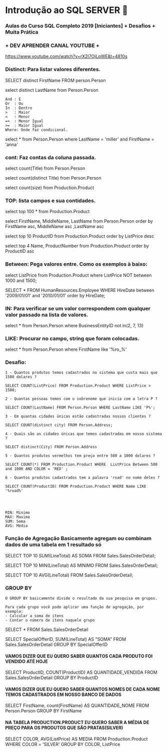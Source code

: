 # Introdução ao SQL SERVER :floppy_disk:

### Aulas do Curso SQL Completo 2019 [Iniciantes] + Desafios + Muita Prática

### + DEV APRENDER CANAL YOUTUBE +

https://www.youtube.com/watch?v=rX2I7OjLqWE&t=4810s


###	Distinct: Para listar valores diferentes.


SELECT distinct FirstName FROM person.Person

select distinct LastName from Person.Person

	And : E
	Or  : Ou
	In  : Dentro
	>   : Maior
	<   : Menor
	=<  : Menor Igual
	>=  : Maior Igual
	Where: Onde faz condicional.

select * from Person.Person where LastName = 'miller' and FirstName = 'anna'


### cont: Faz contas da coluna passada. 

select count(Title) from Person.Person

select count(distinct Title) from Person.Person


select count(size) from Production.Product



### TOP: lista campos e sua contidades.



select top 100 * from Production.Product


select FirstName, MiddleName, LastName from Person.Person  order by FirstName asc, MiddleName asc ,LastName asc


select top 10 ProductID from Production.Product order by ListPrice desc

select top 4 Name, ProductNumber from Production.Product order by ProductID asc 


### Between: Pega valores entre. Como os exemplos à baixo:


select ListPrice from Production.Product where ListPrice NOT between 1000 and 1500;

SELECT * FROM HumanResources.Employee WHERE HireDate between '2009/01/01' and '2010/01/01' order by HireDate;


### IN: Para verificar se um valor correspondem com qualquer valor passado na lista de valores. 


select * from Person.Person where BusinessEntityID not in(2, 7, 13)


### LIKE: Procurar no campo, string que foram colocadas.


select * 
from Person.Person
where FirstName like '%ro_%'

### Desafio:

	1 -	Quantos produtos temos cadastrados no sistema que custa mais que 1500 dolares ?
	
	SELECT COUNT(ListPrice) FROM Production.Product WHERE ListPrice > 1500;

	2 - Quantas pessoas temos com o sobrenome que inicia com a letra P ?
	
	SELECT COUNT(LastName) FROM Person.Person WHERE LastName LIKE 'P%';

	3 - Em quantas cidades únicas estão cadastradas nossos clientes ? 
	
	SELECT COUNT(distinct city) FROM Person.Address; 

	4 - Quais são as cidades únicas que temos cadastradas em nosso sistema ? 

	SELECT distinct(City) FROM Person.Address

	5 - Quantos produtos vermelhos tem preço entre 500 a 1000 dolares ?

	SELECT COUNT(*) FROM Production.Product WHERE  ListPrice Between 500 and 1000 AND COLOR = 'RED' ;

	6 - Quantos produtos cadastrados tem a palavra 'road' no nome deles ?

	SELECT COUNT(ProductID) FROM Production.Product WHERE Name LIKE '%road%'




	MIN: Minimo
	MAX: Maxima
	SUM: Soma 
	AVG: Média

###	Função de Agregação Basicamente agregam ou combinam dados de uma tabela em 1 resultado só 



SELECT TOP 10 SUM(LineTotal) AS SOMA FROM Sales.SalesOrderDetail;

SELECT TOP 10 MIN(LineTotal) AS MINIMO FROM Sales.SalesOrderDetail;

SELECT TOP 10 AVG(LineTotal) FROM Sales.SalesOrderDetail;



### GROUP BY 
	O GROUP BY basicamente divide o resultado da sua pesquisa em grupos.

	Para cada grupo você pode aplicar uma função de agregação, por exemplo:
	- Calcular a soma de itens 
	- Contar o número de itens naquele grupo



SELECT * FROM Sales.SalesOrderDetail


SELECT SpecialOfferID, SUM(LineTotal) AS "SOMA" 
	  FROM Sales.SalesOrderDetail 
GROUP BY SpecialOfferID


#### VAMOS DIZER QUE EU QUERO SABER QUANTOS CADA PRODUTO FOI VENDIDO ATÉ HOJE

SELECT 
	 ProductID, COUNT(ProductID) AS QUANTIDADE_VENDIDA
FROM Sales.SalesOrderDetail
GROUP BY ProductID

#### VAM0S DIZER QUE EU QUERO SABER QUANTOS NOMES DE CADA NOME TEMOS CADASTRADOS EM NOSSO BANCO DE DADOS 


SELECT 
	FirstName, count(FirstName) AS QUANTIDADE_NOME
FROM  Person.Person
GROUP BY FirstName

#### NA TABELA PRODUCTION.PRODUCT EU QUERO SABER A MÉDIA DE PREÇO PARA OS PRODUTOS QUE SÃO PRATAS(SILVER)

SELECT COLOR, AVG(ListPrice) AS MEDIA
	FROM Production.Product 
WHERE COLOR = 'SILVER'
GROUP BY COLOR, ListPrice 



	